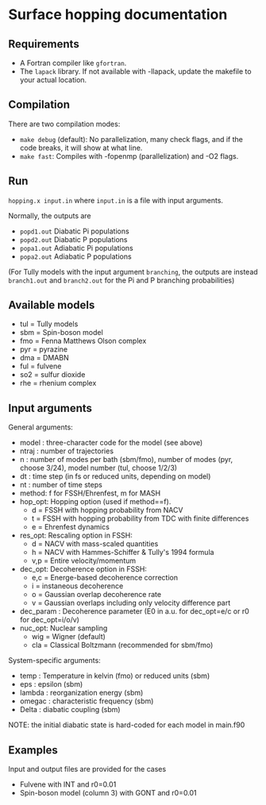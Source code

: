 # Surface hopping documentation

## Requirements
- A Fortran compiler like `gfortran`.
- The `lapack` library. If not available with -llapack, update the makefile to your actual location.

## Compilation 
There are two compilation modes:
- `make debug` (default): No parallelization, many check flags, and if the code breaks, it will show at what line.
- `make fast`: Compiles with -fopenmp (parallelization) and -O2 flags.

## Run
`hopping.x input.in` 
where `input.in` is a file with input arguments.

Normally, the outputs are 
- `popd1.out` Diabatic Pi populations
- `popd2.out` Diabatic P populations
- `popa1.out` Adiabatic Pi populations
- `popa2.out` Adiabatic P populations

(For Tully models with the input argument `branching`, the outputs
are instead `branch1.out` and `branch2.out` for the Pi and P branching
probabilities)

## Available models
- tul = Tully models 
- sbm = Spin-boson model
- fmo = Fenna Matthews Olson complex
- pyr = pyrazine
- dma = DMABN
- ful = fulvene
- so2 = sulfur dioxide
- rhe = rhenium complex

## Input arguments
General arguments:
- model : three-character code for the model (see above)
- ntraj : number of trajectories
- n     : number of modes per bath (sbm/fmo), number of modes (pyr, choose 3/24), model number (tul, choose 1/2/3)
- dt    : time step (in fs or reduced units, depending on model)
- nt    : number of time steps
- method: f for FSSH/Ehrenfest, m for MASH
- hop_opt: Hopping option (used if method==f). 
  - d = FSSH with hopping probability from NACV
  - t = FSSH with hopping probability from TDC with finite differences 
  - e = Ehrenfest dynamics
- res_opt: Rescaling option in FSSH: 
  - d = NACV with mass-scaled quantities
  - h = NACV with Hammes-Schiffer & Tully's 1994 formula
  - v,p = Entire velocity/momentum
- dec_opt: Decoherence option in FSSH:
  - e,c = Energe-based decoherence correction
  - i = instaneous decoherence
  - o = Gaussian overlap decoherence rate
  - v = Gaussian overlaps including only velocity difference part
- dec_param : Decoherence parameter (E0 in a.u. for dec_opt=e/c or r0 for dec_opt=i/o/v)
- nuc_opt: Nuclear sampling
  - wig = Wigner (default)
  - cla = Classical Boltzmann (recommended for sbm/fmo)

System-specific arguments:
- temp : Temperature in kelvin (fmo) or reduced units (sbm)
- eps : epsilon (sbm)
- lambda : reorganization energy (sbm)
- omegac : characteristic frequency (sbm)
- Delta : diabatic coupling (sbm)

NOTE: the initial diabatic state is hard-coded for each model in main.f90

## Examples 
Input and output files are provided for the cases
- Fulvene with INT and r0=0.01
- Spin-boson model (column 3) with GONT and r0=0.01
